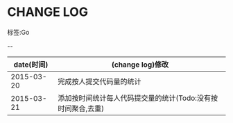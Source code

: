 # CHANGE LOG

标签:Go

--

|date(时间)|(change log)修改|
|--|--|
|2015-03-20|完成按人提交代码量的统计|
|2015-03-21|添加按时间统计每人代码提交量的统计(Todo:没有按时间聚合,去重)|
